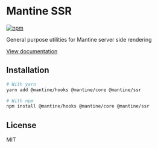 # Mantine SSR

[![npm](https://img.shields.io/npm/dm/@mantine/ssr)](https://www.npmjs.com/package/@mantine/ssr)

General purpose utilities for Mantine server side rendering

[View documentation](https://mantine.dev/)

## Installation

```bash
# With yarn
yarn add @mantine/hooks @mantine/core @mantine/ssr

# With npm
npm install @mantine/hooks @mantine/core @mantine/ssr
```

## License

MIT
